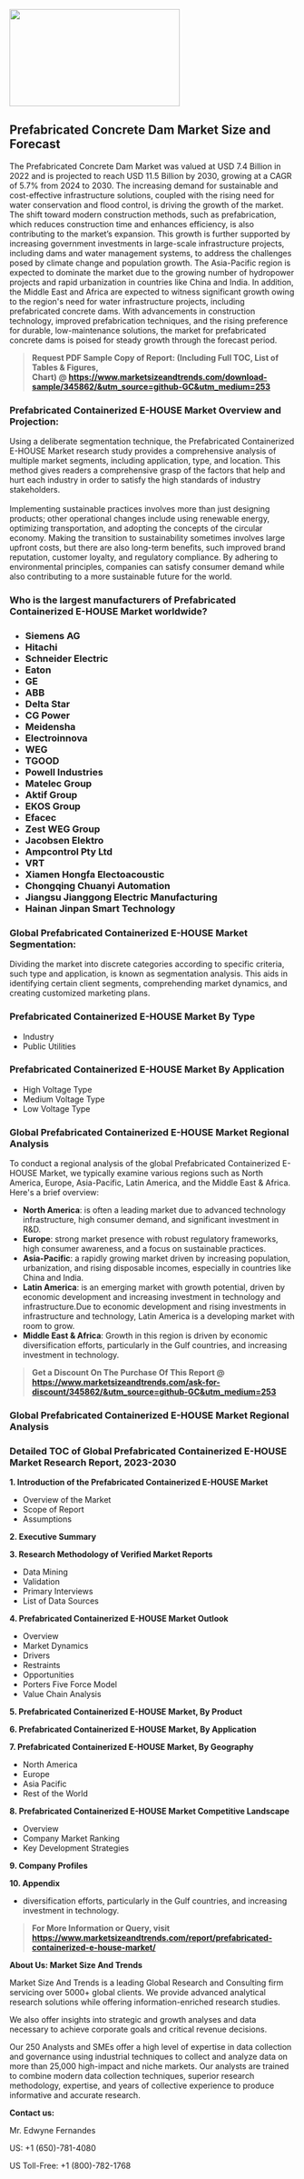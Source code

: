 <p><img class="alignnone size-medium wp-image-20088" src="https://ffe5etoiles.com/wp-content/uploads/2024/12/MST1-300x171.png" alt="" width="300" height="171" /></p><h2>Prefabricated Concrete Dam Market Size and Forecast</h2><p>The Prefabricated Concrete Dam Market was valued at USD 7.4 Billion in 2022 and is projected to reach USD 11.5 Billion by 2030, growing at a CAGR of 5.7% from 2024 to 2030. The increasing demand for sustainable and cost-effective infrastructure solutions, coupled with the rising need for water conservation and flood control, is driving the growth of the market. The shift toward modern construction methods, such as prefabrication, which reduces construction time and enhances efficiency, is also contributing to the market’s expansion. This growth is further supported by increasing government investments in large-scale infrastructure projects, including dams and water management systems, to address the challenges posed by climate change and population growth. The Asia-Pacific region is expected to dominate the market due to the growing number of hydropower projects and rapid urbanization in countries like China and India. In addition, the Middle East and Africa are expected to witness significant growth owing to the region's need for water infrastructure projects, including prefabricated concrete dams. With advancements in construction technology, improved prefabrication techniques, and the rising preference for durable, low-maintenance solutions, the market for prefabricated concrete dams is poised for steady growth through the forecast period.</p></p><blockquote id="" class=""><strong>Request PDF Sample Copy of Report: (Including Full TOC, List of Tables &amp; Figures, Chart)&nbsp;@&nbsp;<strong><a href="https://www.marketsizeandtrends.com/download-sample/345862/&utm_source=github-GC&utm_medium=253" target="_blank">https://www.marketsizeandtrends.com/download-sample/345862/&utm_source=github-GC&utm_medium=253</a></strong></strong></blockquote><h3 id="" class="">Prefabricated Containerized E-HOUSE Market&nbsp;Overview and Projection:</h3><p id="" class="">Using a deliberate segmentation technique, the Prefabricated Containerized E-HOUSE Market research study provides a comprehensive analysis of multiple market segments, including application, type, and location. This method gives readers a comprehensive grasp of the factors that help and hurt each industry in order to satisfy the high standards of industry stakeholders. <br /> <br />Implementing sustainable practices involves more than just designing products; other operational changes include using renewable energy, optimizing transportation, and adopting the concepts of the circular economy. Making the transition to sustainability sometimes involves large upfront costs, but there are also long-term benefits, such improved brand reputation, customer loyalty, and regulatory compliance. By adhering to environmental principles, companies can satisfy consumer demand while also contributing to a more sustainable future for the world.</p><h3 id="" class="">Who is the largest manufacturers of&nbsp;Prefabricated Containerized E-HOUSE Market worldwide?</h3><h3 class=""><p><ul><li>Siemens AG </li><li> Hitachi </li><li> Schneider Electric </li><li> Eaton </li><li> GE </li><li> ABB </li><li> Delta Star </li><li> CG Power </li><li> Meidensha </li><li> Electroinnova </li><li> WEG </li><li> TGOOD </li><li> Powell Industries </li><li> Matelec Group </li><li> Aktif Group </li><li> EKOS Group </li><li> Efacec </li><li> Zest WEG Group </li><li> Jacobsen Elektro </li><li> Ampcontrol Pty Ltd </li><li> VRT </li><li> Xiamen Hongfa Electoacoustic </li><li> Chongqing Chuanyi Automation </li><li> Jiangsu Jianggong Electric Manufacturing </li><li> Hainan Jinpan Smart Technology</li></ul></p></h3><h3 id="" class="">Global&nbsp;Prefabricated Containerized E-HOUSE Market Segmentation:</h3><p id="" class="">Dividing the market into discrete categories according to specific criteria, such type and application, is known as segmentation analysis. This aids in identifying certain client segments, comprehending market dynamics, and creating customized marketing plans.</p><h3 id="" class="">Prefabricated Containerized E-HOUSE Market&nbsp;By Type</h3><p><p><ul><li>Industry</li><li> Public Utilities</p></li></ul></p></p><h3 id="" class="">Prefabricated Containerized E-HOUSE Market&nbsp;By Application</h3><p class=""><p><ul><li>High Voltage Type</li><li> Medium Voltage Type</li><li> Low Voltage Type</li></ul></p></p><h3 id="" class="">Global Prefabricated Containerized E-HOUSE Market Regional Analysis</h3><p id="" class="">To conduct a regional analysis of the global Prefabricated Containerized E-HOUSE Market, we typically examine various regions such as North America, Europe, Asia-Pacific, Latin America, and the Middle East &amp; Africa. Here's a brief overview:</p><ul><li><strong>North America</strong>: is often a leading market due to advanced technology infrastructure, high consumer demand, and significant investment in R&amp;D.</li><li><strong>Europe</strong>: strong market presence with robust regulatory frameworks, high consumer awareness, and a focus on sustainable practices.</li><li><strong>Asia-Pacific</strong>: a rapidly growing market driven by increasing population, urbanization, and rising disposable incomes, especially in countries like China and India.</li><li><strong>Latin America</strong>: is an emerging market with growth potential, driven by economic development and increasing investment in technology and infrastructure.Due to economic development and rising investments in infrastructure and technology, Latin America is a developing market with room to grow.</li><li><strong>Middle East &amp; Africa</strong>: Growth in this region is driven by economic diversification efforts, particularly in the Gulf countries, and increasing investment in technology.</li></ul><blockquote id="" class=""><strong>Get a Discount On The Purchase Of This Report @ <strong><a href="https://www.marketsizeandtrends.com/ask-for-discount/345862/&utm_source=github-GC&utm_medium=253" target="_blank">https://www.marketsizeandtrends.com/ask-for-discount/345862/&utm_source=github-GC&utm_medium=253</a></strong></strong></blockquote><h3 id="" class="">Global Prefabricated Containerized E-HOUSE Market Regional Analysis</h3><h3 id="" class="">Detailed TOC of Global Prefabricated Containerized E-HOUSE Market Research Report, 2023-2030</h3><p id="" class=""><strong>1. Introduction of the Prefabricated Containerized E-HOUSE Market</strong></p><ul><li>Overview of the Market</li><li>Scope of Report</li><li>Assumptions</li></ul><p id="" class=""><strong>2. Executive Summary</strong></p><p id="" class=""><strong>3. Research Methodology of Verified Market Reports</strong></p><ul><li>Data Mining</li><li>Validation</li><li>Primary Interviews</li><li>List of Data Sources</li></ul><p id="" class=""><strong>4. Prefabricated Containerized E-HOUSE Market Outlook</strong></p><ul><li>Overview</li><li>Market Dynamics</li><li>Drivers</li><li>Restraints</li><li>Opportunities</li><li>Porters Five Force Model</li><li>Value Chain Analysis</li></ul><p id="" class=""><strong>5. Prefabricated Containerized E-HOUSE Market, By Product</strong></p><p id="" class=""><strong>6. Prefabricated Containerized E-HOUSE Market, By Application</strong></p><p id="" class=""><strong>7. Prefabricated Containerized E-HOUSE Market, By Geography</strong></p><ul><li>North America</li><li>Europe</li><li>Asia Pacific</li><li>Rest of the World</li></ul><p id="" class=""><strong>8. Prefabricated Containerized E-HOUSE Market Competitive Landscape</strong></p><ul><li>Overview</li><li>Company Market Ranking</li><li>Key Development Strategies</li></ul><p id="" class=""><strong>9. Company Profiles</strong></p><p id="" class=""><strong>10. Appendix</strong></p><ul><li>diversification efforts, particularly in the Gulf countries, and increasing investment in technology.</li></ul><blockquote id="" class=""><strong>For More Information or Query, visit <strong><strong><a href="https://www.marketsizeandtrends.com/report/prefabricated-containerized-e-house-market/" target="_blank">https://www.marketsizeandtrends.com/report/prefabricated-containerized-e-house-market/</a></strong></strong></strong></blockquote><p id="" class=""><strong>About Us: Market Size And Trends</strong></p><p id="" class="">Market Size And Trends is a leading Global Research and Consulting firm servicing over 5000+ global clients. We provide advanced analytical research solutions while offering information-enriched research studies.</p><p id="" class="">We also offer insights into strategic and growth analyses and data necessary to achieve corporate goals and critical revenue decisions.</p><p id="" class="">Our 250 Analysts and SMEs offer a high level of expertise in data collection and governance using industrial techniques to collect and analyze data on more than 25,000 high-impact and niche markets. Our analysts are trained to combine modern data collection techniques, superior research methodology, expertise, and years of collective experience to produce informative and accurate research.</p><p id="" class=""><strong>Contact us:</strong></p><p id="" class="">Mr. Edwyne Fernandes</p><p id="" class="">US: +1 (650)-781-4080</p><p id="" class="">US Toll-Free: +1 (800)-782-1768</p>
